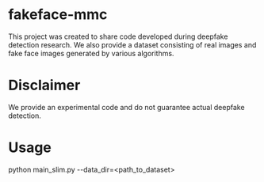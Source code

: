 # fakeface-mmc
This project was created to share code developed during deepfake detection research.
We also provide a dataset consisting of real images and fake face images generated by various algorithms.

# Disclaimer
We provide an experimental code and do not guarantee actual deepfake detection.

# Usage
python main_slim.py --data_dir=<path_to_dataset>
